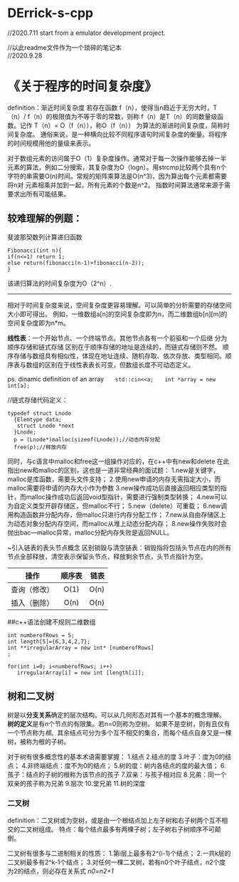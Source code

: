 # DErrick-s-cpp

//2020.7.11 start from a emulator development project.

//以此readme文件作为一个琐碎的笔记本 <br>
//2020.9.28  

# 《关于程序的时间复杂度》

definition：渐近时间复杂度 若存在函数 f（n），使得当n趋近于无穷大时，T（n）/ f（n）的极限值为不等于零的常数，则称 f（n）是T（n）的同数量级函数。记作 T（n）= O（f（n）），称O（f（n）） 为算法的渐进时间复杂度，简称时间复杂度。
通俗来说，是一种横向比较不同程序语句时间复杂度的衡量。将程序的时间规模用他的量级来表示。

对于数组元素的访问属于O（1）复杂度操作。通常对于每一次操作能够去掉一半元素的算法，例如二分搜索，其复杂度为O（logn）。用strcmp比较两个具有n个字符的串需要O(n)时间。常规的矩阵乘算法是O(n^3)，因为算出每个元素都需要将n对 元素相乘并加到一起，所有元素的个数是n^2。
指数时间算法通常来源于需要求出所有可能结果。

## 较难理解的例题：
斐波那契数列计算递归函数
```
Fibonacci(int n){
if(n<=1) return 1;
else return(fibonacci(n-1)+fibonacci(n-2));
}
```
该递归算法的时间复杂度为O（2^n）.
*************************************************

相对于时间复杂度来说，空间复杂度更容易理解。可以简单的分析需要的存储空间大小即可得出。
例如，一维数组a[n]的空间复杂度即为n，而二维数组b[n][m]的空间复杂度即为n*m。

**线性表**：一个开始节点、一个终端节点。其他节点各有一个前驱和一个后继
分为顺序存储和链式存储
区别在于顺序存储的地址是连续的，而链式存储则不然。
顺序存储与数组具有相似性，体现在地址连续、随机存取、依次存放、类型相同。顺序表与数组的区别在于线性表表长可变，但数组长度不可动态定义。

   ps. dinamic definition of an array
`   std::cin<<a;`
`    int *array = new int[a]; `
    
//链式存储代码定义：
``` 
typedef struct Lnode
  {Elemtype data;
   struct Lnode *next
  }Lnode;
  p = (Lnode*)malloc(sizeof(Lnode));//动态内存分配
  free(p);//释放内存 
  ```
  
同时，与c语言中malloc和free这一组操作对应的，在c++中有new和delete
在此指出new和malloc的区别，这也是一道非常经典的面试题：
1.new是关键字，malloc是库函数，需要头文件支持；
2.使用new申请的内存无需指定大小，而malloc需要将申请的内存大小作为参数
3.new操作成功后直接返回相应类型的指针，而malloc操作成功后返回void型指针，需要进行强制类型转换；
4.new可以为自定义类型开辟存储区，但malloc不行；
5.new（delete）可重载；
6.new调用构造函数并分配内存，但malloc只进行内存分配工作；
7.new从自由存储区上为动态对象分配内存空间，而malloc从堆上动态分配内存；
8.new操作失败时会抛出bac—malloc异常，malloc分配内存失败是返回NULL。

~引入链表的表头节点概念
区别销毁与清空链表：销毁指将包括头节点在内的所有节点全部释放，清空表示保留头节点，释放剩余节点，头节点指针为空。


操作    |  顺序表  |   链表
--     |:--:      |--:
查询（修改）|   O(1)   |   O(n)
插入（删除）|   O(n)   |   O(n)
  
##c++语法创建不规则二维数组
```
int numberofRows = 5;
int length[5]={6,3,4,2,7};
int **irregularArray = new int* [numberofRows]
;

for(int i=0; i<numberofRows; i++)
   irregularArray[i] = new int [length[i]];
```

## 树和二叉树
树是以**分支关系**确定的层次结构。可以从几何形态对其有一个基本的概念理解。
**树的定义**是有n个节点的有限集。若n=0则称为空树。
如果不是空树，则有且仅有一个节点称为*根*。其余结点可分为多个互不相交的集合，而每个结点自身又是一棵树，被称为根的子树。

对于树有很多概念性的基本术语需要掌握：
1.结点
2.结点的度
3.叶子：度为0的结点；
4.非终端结点：度不为0的结点；
5.树的度：树内各结点的度的最大值；
6.孩子：结点的子树的根称为该节点的孩子
7.双亲：与孩子相对应
8.兄弟：同一个双亲的孩子称为兄弟
9.层次
10.堂兄弟
11.树的深度

### 二叉树
definition：二叉树或为空树，或是由一个根结点加上左子树和右子树两个互不相交的二叉树组成。
特点：每个结点最多有两棵子树；左子树右子树顺序不可颠倒。

二叉树有很多与二进制相关的性质：
1.第i层上最多有2^(i-1)个结点；
2.一共k层的二叉树最多有2^k-1个结点；
3.对任何一棵二叉树，若有n0个叶子结点，n2个度为2的结点，则必存在关系式
       *n0=n2+1*

